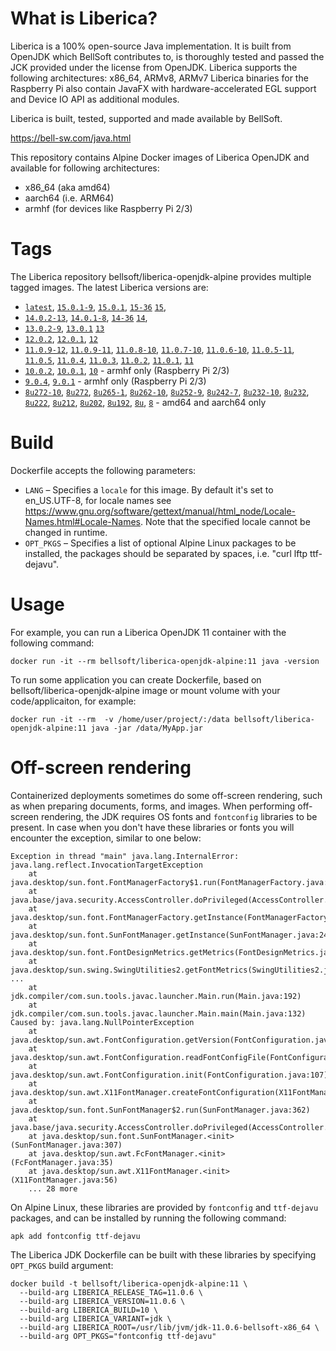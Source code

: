 # What is Liberica?

Liberica is a 100% open-source Java implementation.
It is built from OpenJDK which BellSoft contributes to, is thoroughly
tested and passed the JCK provided under the license from OpenJDK.
Liberica supports the following architectures: x86_64, ARMv8, ARMv7
Liberica binaries for the Raspberry Pi also contain JavaFX with hardware-accelerated EGL support and Device IO API as additional modules.

Liberica is built, tested, supported and made available by BellSoft.

https://bell-sw.com/java.html

This repository contains Alpine Docker images of Liberica OpenJDK and available for following architectures:
* x86_64 (aka amd64)
* aarch64 (i.e. ARM64)
* armhf (for devices like Raspberry Pi 2/3)

# Tags

The Liberica repository bellsoft/liberica-openjdk-alpine provides multiple tagged images. The latest Liberica versions are:

* [`latest`](https://github.com/bell-sw/Liberica/blob/master/docker/repos/liberica-openjdk-alpine/15/Dockerfile),
[`15.0.1-9`](https://github.com/bell-sw/Liberica/blob/master/docker/repos/liberica-openjdk-alpine/15/Dockerfile),
[`15.0.1`](https://github.com/bell-sw/Liberica/blob/master/docker/repos/liberica-openjdk-alpine/15/Dockerfile),
[`15-36`](https://github.com/bell-sw/Liberica/blob/master/docker/repos/liberica-openjdk-alpine/15/Dockerfile)
[`15`](https://github.com/bell-sw/Liberica/blob/master/docker/repos/liberica-openjdk-alpine/15/Dockerfile),
* [`14.0.2-13`](https://github.com/bell-sw/Liberica/blob/master/docker/repos/liberica-openjdk-alpine/14/Dockerfile),
[`14.0.1-8`](https://github.com/bell-sw/Liberica/blob/master/docker/repos/liberica-openjdk-alpine/14/Dockerfile),
[`14-36`](https://github.com/bell-sw/Liberica/blob/master/docker/repos/liberica-openjdk-alpine/old/14.0.0/Dockerfile)
[`14`](https://github.com/bell-sw/Liberica/blob/master/docker/repos/liberica-openjdk-alpine/14/Dockerfile),
* [`13.0.2-9`](https://github.com/bell-sw/Liberica/blob/master/docker/repos/liberica-openjdk-alpine/13/Dockerfile),
[`13.0.1`](https://github.com/bell-sw/Liberica/blob/master/docker/repos/liberica-openjdk-alpine/old/13.0.1/Dockerfile)
[`13`](https://github.com/bell-sw/Liberica/blob/master/docker/repos/liberica-openjdk-alpine/old/13.0.0/Dockerfile)
* [`12.0.2`](https://github.com/bell-sw/Liberica/blob/master/docker/repos/liberica-openjdk-alpine/old/12.0.2/Dockerfile),
[`12.0.1`](https://github.com/bell-sw/Liberica/blob/master/docker/repos/liberica-openjdk-alpine/old/12.0.1/Dockerfile),
[`12`](https://github.com/bell-sw/Liberica/blob/master/docker/repos/liberica-openjdk-alpine/old/12.0.0/Dockerfile)
* [`11.0.9-12`](https://github.com/bell-sw/Liberica/blob/master/docker/repos/liberica-openjdk-alpine/11/Dockerfile),
[`11.0.9-11`](https://github.com/bell-sw/Liberica/blob/master/docker/repos/liberica-openjdk-alpine/11/Dockerfile),
[`11.0.8-10`](https://github.com/bell-sw/Liberica/blob/master/docker/repos/liberica-openjdk-alpine/11/Dockerfile),
[`11.0.7-10`](https://github.com/bell-sw/Liberica/blob/master/docker/repos/liberica-openjdk-alpine/11/Dockerfile),
[`11.0.6-10`](https://github.com/bell-sw/Liberica/blob/master/docker/repos/liberica-openjdk-alpine/old/11.0.6/Dockerfile),
[`11.0.5-11`](https://github.com/bell-sw/Liberica/blob/master/docker/repos/liberica-openjdk-alpine/old/11.0.5/Dockerfile),
[`11.0.5`](https://github.com/bell-sw/Liberica/blob/master/docker/repos/liberica-openjdk-alpine/old/11.0.5/Dockerfile),
[`11.0.4`](https://github.com/bell-sw/Liberica/blob/master/docker/repos/liberica-openjdk-alpine/old/11.0.4/Dockerfile),
[`11.0.3`](https://github.com/bell-sw/Liberica/blob/master/docker/repos/liberica-openjdk-alpine/old/11.0.3/Dockerfile),
[`11.0.2`](https://github.com/bell-sw/Liberica/blob/master/docker/repos/liberica-openjdk-alpine/old/11.0.2/Dockerfile),
[`11.0.1`](https://github.com/bell-sw/Liberica/blob/master/docker/repos/liberica-openjdk-alpine/old/11.0.1/Dockerfile),
[`11`](https://github.com/bell-sw/Liberica/blob/master/docker/repos/liberica-openjdk-alpine/old/11.0.0/Dockerfile)
* [`10.0.2`](https://github.com/bell-sw/Liberica/blob/master/docker/repos/liberica-openjdk-alpine/old/10.0.2/Dockerfile),
[`10.0.1`](https://github.com/bell-sw/Liberica/blob/master/docker/repos/liberica-openjdk-alpine/old/10.0.1/Dockerfile),
[`10`](https://github.com/bell-sw/Liberica/blob/master/docker/repos/liberica-openjdk-alpine/old/10.0.0/Dockerfile) - armhf only (Raspberry Pi 2/3)
* [`9.0.4`](https://github.com/bell-sw/Liberica/blob/master/docker/repos/liberica-openjdk-alpine/old/9.0.4/Dockerfile),
[`9.0.1`](https://github.com/bell-sw/Liberica/blob/master/docker/repos/liberica-openjdk-alpine/old/9.0.1/Dockerfile) - armhf only (Raspberry Pi 2/3)
* [`8u272-10`](https://github.com/bell-sw/Liberica/blob/master/docker/repos/liberica-openjdk-alpine/8/Dockerfile),
[`8u272`](https://github.com/bell-sw/Liberica/blob/master/docker/repos/liberica-openjdk-alpine/8/Dockerfile),
[`8u265-1`](https://github.com/bell-sw/Liberica/blob/master/docker/repos/liberica-openjdk-alpine/8/Dockerfile),
[`8u262-10`](https://github.com/bell-sw/Liberica/blob/master/docker/repos/liberica-openjdk-alpine/8/Dockerfile),
[`8u252-9`](https://github.com/bell-sw/Liberica/blob/master/docker/repos/liberica-openjdk-alpine/8/Dockerfile),
[`8u242-7`](https://github.com/bell-sw/Liberica/blob/master/docker/repos/liberica-openjdk-alpine/old/8u242/Dockerfile),
[`8u232-10`](https://github.com/bell-sw/Liberica/blob/master/docker/repos/liberica-openjdk-alpine/old/8u232/Dockerfile),
[`8u232`](https://github.com/bell-sw/Liberica/blob/master/docker/repos/liberica-openjdk-alpine/old/8u232/Dockerfile),
[`8u222`](https://github.com/bell-sw/Liberica/blob/master/docker/repos/liberica-openjdk-alpine/old/8u222/Dockerfile),
[`8u212`](https://github.com/bell-sw/Liberica/blob/master/docker/repos/liberica-openjdk-alpine/old/8u212/Dockerfile),
[`8u202`](https://github.com/bell-sw/Liberica/blob/master/docker/repos/liberica-openjdk-alpine/old/8u202/Dockerfile),
[`8u192`](https://github.com/bell-sw/Liberica/blob/master/docker/repos/liberica-openjdk-alpine/old/8u192/Dockerfile),
[`8u`](https://github.com/bell-sw/Liberica/blob/master/docker/repos/liberica-openjdk-alpine/8/Dockerfile),
[`8`](https://github.com/bell-sw/Liberica/blob/master/docker/repos/liberica-openjdk-alpine/8/Dockerfile)   - amd64 and aarch64 only

# Build

Dockerfile accepts the following parameters:

* `LANG` – Specifies a `locale` for this image. By default it's set to en_US.UTF-8, for locale names see https://www.gnu.org/software/gettext/manual/html_node/Locale-Names.html#Locale-Names. Note that the specified locale cannot be changed in runtime. 
* `OPT_PKGS` – Specifies a list of optional Alpine Linux packages to be installed, the packages should be separated by spaces, i.e. "curl lftp ttf-dejavu".

# Usage

For example, you can run a Liberica OpenJDK 11 container with the following command:

 ```docker run -it --rm bellsoft/liberica-openjdk-alpine:11 java -version```

To run some application you can create Dockerfile, based on bellsoft/liberica-openjdk-alpine image or mount volume with your code/applicaiton, for example:

 ```docker run -it --rm  -v /home/user/project/:/data bellsoft/liberica-openjdk-alpine:11 java -jar /data/MyApp.jar```

# Off-screen rendering

Containerized deployments sometimes do some off-screen rendering, such as when preparing documents, forms, and images. When performing off-screen rendering, the JDK requires OS fonts and `fontconfig` libraries to be present. 
In case when you don't have these libraries or fonts you will encounter the exception, similar to one below:

```
Exception in thread "main" java.lang.InternalError: java.lang.reflect.InvocationTargetException
	at java.desktop/sun.font.FontManagerFactory$1.run(FontManagerFactory.java:86)
	at java.base/java.security.AccessController.doPrivileged(AccessController.java:312)
	at java.desktop/sun.font.FontManagerFactory.getInstance(FontManagerFactory.java:74)
	at java.desktop/sun.font.SunFontManager.getInstance(SunFontManager.java:247)
	at java.desktop/sun.font.FontDesignMetrics.getMetrics(FontDesignMetrics.java:261)
	at java.desktop/sun.swing.SwingUtilities2.getFontMetrics(SwingUtilities2.java:1243)
...
	at jdk.compiler/com.sun.tools.javac.launcher.Main.run(Main.java:192)
	at jdk.compiler/com.sun.tools.javac.launcher.Main.main(Main.java:132)
Caused by: java.lang.NullPointerException
	at java.desktop/sun.awt.FontConfiguration.getVersion(FontConfiguration.java:1262)
	at java.desktop/sun.awt.FontConfiguration.readFontConfigFile(FontConfiguration.java:225)
	at java.desktop/sun.awt.FontConfiguration.init(FontConfiguration.java:107)
	at java.desktop/sun.awt.X11FontManager.createFontConfiguration(X11FontManager.java:719)
	at java.desktop/sun.font.SunFontManager$2.run(SunFontManager.java:362)
	at java.base/java.security.AccessController.doPrivileged(AccessController.java:312)
	at java.desktop/sun.font.SunFontManager.<init>(SunFontManager.java:307)
	at java.desktop/sun.awt.FcFontManager.<init>(FcFontManager.java:35)
	at java.desktop/sun.awt.X11FontManager.<init>(X11FontManager.java:56)
	... 28 more
```

On Alpine Linux, these libraries are provided by `fontconfig` and `ttf-dejavu` packages, and can be installed by running the following command:

```apk add fontconfig ttf-dejavu```

 
The Liberica JDK Dockerfile can be built with these libraries by specifying `OPT_PKGS` build argument:

```
docker build -t bellsoft/liberica-openjdk-alpine:11 \
  --build-arg LIBERICA_RELEASE_TAG=11.0.6 \
  --build-arg LIBERICA_VERSION=11.0.6 \
  --build-arg LIBERICA_BUILD=10 \
  --build-arg LIBERICA_VARIANT=jdk \
  --build-arg LIBERICA_ROOT=/usr/lib/jvm/jdk-11.0.6-bellsoft-x86_64 \
  --build-arg OPT_PKGS="fontconfig ttf-dejavu"
```

